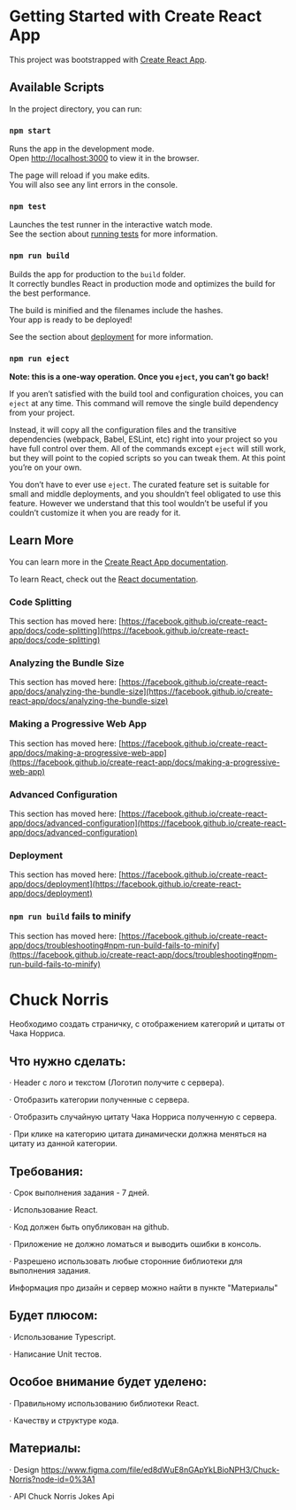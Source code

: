 # Getting Started with Create React App

This project was bootstrapped with [Create React App](https://github.com/facebook/create-react-app).

## Available Scripts

In the project directory, you can run:

### `npm start`

Runs the app in the development mode.\
Open [http://localhost:3000](http://localhost:3000) to view it in the browser.

The page will reload if you make edits.\
You will also see any lint errors in the console.

### `npm test`

Launches the test runner in the interactive watch mode.\
See the section about [running tests](https://facebook.github.io/create-react-app/docs/running-tests) for more information.

### `npm run build`

Builds the app for production to the `build` folder.\
It correctly bundles React in production mode and optimizes the build for the best performance.

The build is minified and the filenames include the hashes.\
Your app is ready to be deployed!

See the section about [deployment](https://facebook.github.io/create-react-app/docs/deployment) for more information.

### `npm run eject`

**Note: this is a one-way operation. Once you `eject`, you can’t go back!**

If you aren’t satisfied with the build tool and configuration choices, you can `eject` at any time. This command will remove the single build dependency from your project.

Instead, it will copy all the configuration files and the transitive dependencies (webpack, Babel, ESLint, etc) right into your project so you have full control over them. All of the commands except `eject` will still work, but they will point to the copied scripts so you can tweak them. At this point you’re on your own.

You don’t have to ever use `eject`. The curated feature set is suitable for small and middle deployments, and you shouldn’t feel obligated to use this feature. However we understand that this tool wouldn’t be useful if you couldn’t customize it when you are ready for it.

## Learn More

You can learn more in the [Create React App documentation](https://facebook.github.io/create-react-app/docs/getting-started).

To learn React, check out the [React documentation](https://reactjs.org/).

### Code Splitting

This section has moved here: [https://facebook.github.io/create-react-app/docs/code-splitting](https://facebook.github.io/create-react-app/docs/code-splitting)

### Analyzing the Bundle Size

This section has moved here: [https://facebook.github.io/create-react-app/docs/analyzing-the-bundle-size](https://facebook.github.io/create-react-app/docs/analyzing-the-bundle-size)

### Making a Progressive Web App

This section has moved here: [https://facebook.github.io/create-react-app/docs/making-a-progressive-web-app](https://facebook.github.io/create-react-app/docs/making-a-progressive-web-app)

### Advanced Configuration

This section has moved here: [https://facebook.github.io/create-react-app/docs/advanced-configuration](https://facebook.github.io/create-react-app/docs/advanced-configuration)

### Deployment

This section has moved here: [https://facebook.github.io/create-react-app/docs/deployment](https://facebook.github.io/create-react-app/docs/deployment)

### `npm run build` fails to minify

This section has moved here: [https://facebook.github.io/create-react-app/docs/troubleshooting#npm-run-build-fails-to-minify](https://facebook.github.io/create-react-app/docs/troubleshooting#npm-run-build-fails-to-minify)



# Chuck Norris

Необходимо создать страничку, с отображением категорий и цитаты от Чака Норриса.

## Что нужно сделать:

· Header с лого и текстом (Логотип получите с сервера).

· Отобразить категории полученные с сервера.

· Отобразить случайную цитату Чака Норриса полученную с сервера.

· При клике на категорию цитата динамически должна меняться на цитату из данной категории.

## Требования:

· Срок выполнения задания - 7 дней.

· Использование React.

· Код должен быть опубликован на github.

· Приложение не должно ломаться и выводить ошибки в консоль.

· Разрешено использовать любые сторонние библиотеки для выполнения задания.

Информация про дизайн и сервер можно найти в пункте "Материалы"

## Будет плюсом:

· Использование Typescript.

· Написание Unit тестов.

## Особое внимание будет уделено:

· Правильному использованию библиотеки React.

· Качеству и структуре кода.

## Материалы: 
· Design https://www.figma.com/file/ed8dWuE8nGApYkLBioNPH3/Chuck-Norris?node-id=0%3A1 

· API Chuck Norris Jokes Api